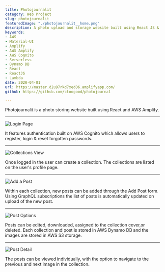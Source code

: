 ```yaml
---
title: Photojournalit
category: Web Project
slug: photojournalit
featuredImage: "./photojournalit__home.png"
description: A photo upload and storage website built using React JS & AWS Amplify
keywords:
- AWS
- Material-UI
- Amplify
- AWS Amplify
- AWS Cognito
- Serverless
- Dynamo DB
- React
- ReactJS
- Lambda
date: 2020-04-01
url: https://master.d2u97rkd7xed86.amplifyapp.com/
github: https://github.com/ctoogood/photojournal

---
```

Photojournalit is a photo storing website built using React and AWS Amplify.

***

![Login Page](https://res.cloudinary.com/dhat0b0ey/image/upload/v1589093377/portfolio/latestimages/pj_login_ahzkeg.png)

It features authentication built on AWS Cognito which allows users to register, login & reset forgotten passwords.

***

![Collections View](https://res.cloudinary.com/dhat0b0ey/image/upload/v1589093394/portfolio/latestimages/pj_collections_ess5kc.jpg)

Once logged in the user can create a collection.  The collections are listed on the user's profile page.

***

![Add a Post](https://res.cloudinary.com/dhat0b0ey/image/upload/v1589093420/portfolio/latestimages/pj_addPost_zhoq8d.jpg)

Within each collection, new posts can be added through the Add Post form. Using GraphQL subscriptions the list of posts is automatically updated on upload of the new post.

***

![Post Options](https://res.cloudinary.com/dhat0b0ey/image/upload/v1589093435/portfolio/latestimages/pj_postOptions_bz1xau.png)

Posts can be edited, downloaded, assigned to the collection cover,or deleted.  Each collection and post is stored in AWS Dynamo DB and the images are stored in AWS S3 storage.

***

![Post Detail](https://res.cloudinary.com/dhat0b0ey/image/upload/v1589093450/portfolio/latestimages/pj_post_mxt13r.png)

The posts can be viewed individually, with the option to navigate to the previous and next image in the collection.